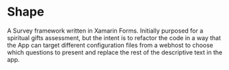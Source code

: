 # Shape
A Survey framework written in Xamarin Forms. Initially purposed for a spiritual gifts assessment, but the intent is to refactor the code in a way that the App can target different configuration files from a webhost to choose which questions to present and replace the rest of the descriptive text in the app.
